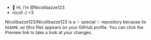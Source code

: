 - 👋 Hi, I’m @Nicolibazze123
- nicoli :)
<3

Nicolibazze123/Nicolibazze123 is a ✨ special ✨ repository because its `README.md` (this file) appears on your GitHub profile.
You can click the Preview link to take a look at your changes.

